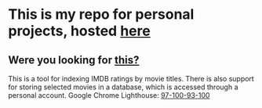 # This is my repo for personal projects, hosted [here](https://tbermalm.tech)

## Were you looking for [this?](https://github.com/tarekfb/tbermalm/tree/master/quix)
This is a tool for indexing IMDB ratings by movie titles. There is also support for storing selected movies in a database, which is accessed through a personal account. Google Chrome Lighthouse: [97-100-93-100](https://prnt.sc/105l7wv)

